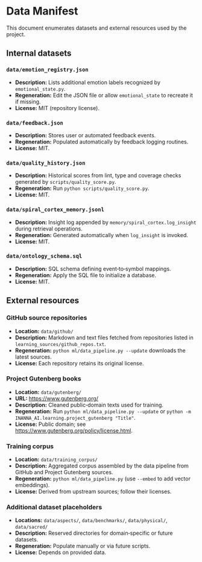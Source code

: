 # Data Manifest

This document enumerates datasets and external resources used by the project.

## Internal datasets

### `data/emotion_registry.json`
- **Description:** Lists additional emotion labels recognized by `emotional_state.py`.
- **Regeneration:** Edit the JSON file or allow `emotional_state` to recreate it if missing.
- **License:** MIT (repository license).

### `data/feedback.json`
- **Description:** Stores user or automated feedback events.
- **Regeneration:** Populated automatically by feedback logging routines.
- **License:** MIT.

### `data/quality_history.json`
- **Description:** Historical scores from lint, type and coverage checks generated by `scripts/quality_score.py`.
- **Regeneration:** Run `python scripts/quality_score.py`.
- **License:** MIT.

### `data/spiral_cortex_memory.jsonl`
- **Description:** Insight log appended by `memory/spiral_cortex.log_insight` during retrieval operations.
- **Regeneration:** Generated automatically when `log_insight` is invoked.
- **License:** MIT.

### `data/ontology_schema.sql`
- **Description:** SQL schema defining event‑to‑symbol mappings.
- **Regeneration:** Apply the SQL file to initialize a database.
- **License:** MIT.

## External resources

### GitHub source repositories
- **Location:** `data/github/`
- **Description:** Markdown and text files fetched from repositories listed in `learning_sources/github_repos.txt`.
- **Regeneration:** `python ml/data_pipeline.py --update` downloads the latest sources.
- **License:** Each repository retains its original license.

### Project Gutenberg books
- **Location:** `data/gutenberg/`
- **URL:** https://www.gutenberg.org/
- **Description:** Cleaned public‑domain texts used for training.
- **Regeneration:** Run `python ml/data_pipeline.py --update` or
  `python -m INANNA_AI.learning.project_gutenberg "Title"`.
- **License:** Public domain; see https://www.gutenberg.org/policy/license.html.

### Training corpus
- **Location:** `data/training_corpus/`
- **Description:** Aggregated corpus assembled by the data pipeline from GitHub and Project Gutenberg sources.
- **Regeneration:** `python ml/data_pipeline.py` (use `--embed` to add vector embeddings).
- **License:** Derived from upstream sources; follow their licenses.

### Additional dataset placeholders
- **Locations:** `data/aspects/`, `data/benchmarks/`, `data/physical/`, `data/sacred/`
- **Description:** Reserved directories for domain‑specific or future datasets.
- **Regeneration:** Populate manually or via future scripts.
- **License:** Depends on provided data.
